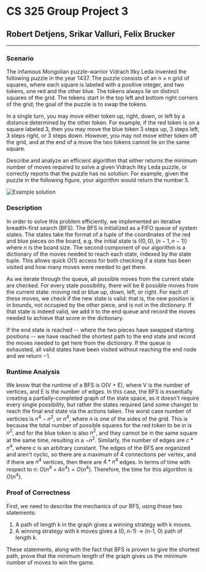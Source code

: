 # CS 325 Group Project 3

## Robert Detjens, Srikar Valluri, Felix Brucker

---

### Scenario

The infamous Mongolian puzzle-warrior Vidrach Itky Leda invented the following puzzle in the year 1437. The puzzle consists of an n × n grid of squares, where each square is labeled with a positive integer, and two tokens, one red and the other blue. The tokens always lie on distinct squares of the grid. The tokens start in the top left and bottom right corners of the grid; the goal of the puzzle is to swap the tokens.

In a single turn, you may move either token up, right, down, or left by a distance determined by the other token. For example, if the red token is on a square labeled 3, then you may move the blue token 3 steps up, 3 steps left, 3 steps right, or 3 steps down. However, you may not move either token off the grid, and at the end of a move the two tokens cannot lie on the same square.

Describe and analyze an efficient algorithm that either returns the minimum number of moves required to solve a given Vidrach Itky Leda puzzle, or correctly reports that the puzzle has no solution. For example, given the puzzle in the following figure, your algorithm would return the number 5.

![Example solution](https://i.imgur.com/VKQmTva.png)

### Description

In order to solve this problem efficiently, we implemented an iterative breadth-first search (BFS). The BFS is initialized as a FIFO queue of system states. The states take the format of a tuple of the coordinates of the red and blue pieces on the board, e.g. the initial state is $((0,0), (n-1, n-1))$ where $n$ is the board size. The second component of our algorithm is a dictionary of the moves needed to reach each state, indexed by the state tuple. This allows quick $O(1)$ access for both checking if a state has been visited and how many moves were needed to get there.

As we iterate through the queue, all possible moves from the current state are checked. For every state possibility, there will be 8 possible moves from the current state: moving red or blue up, down, left, or right. For each of these moves, we check if the new state is valid: that is, the new position is in bounds, not occupied by the other piece, and is not in the dictionary. If that state is indeed valid, we add it to the end queue and record the moves needed to achieve that score in the dictionary.

If the end state is reached -- where the two pieces have swapped starting positions -- we have reached the shortest path to the end state and record the moves needed to get here from the dictionary. If the queue is exhausted, all valid states have been visited without reaching the end node and we return $-1$.


### Runtime Analysis

We know that the runtime of a BFS is O(V + E), where V is the number of vertices, and E is the number of edges. In this case, the BFS is essentially creating a partially-completed graph of the state space, as it doesn't require every single possibility, but rather the states required (and some change) to reach the final end state via the actions taken. The worst case number of verticies is $n^4 - n^2$, or $n^4$, where $n$ is one of the sides of the grid. This is because the total number of possible squares for the red token to be in is $n^2$, and for the blue token is also $n^2$, and they cannot be in the same square at the same time, resulting in a $-n^2$. Similarly, the number of edges are $c * n^4$, where $c$ is an arbitrary constant. The edges of the BFS are organized and aren't cyclic, so there are a maximum of 4 connections per vertex, and if there are $n^4$ vertices, then there are $4 * n^4$ edges. In terms of time with respect to n: $O(n^4 + 4n^4) = O(n^4)$. Therefore, the time for this algorithm is $O(n^4)$.

### Proof of Correctness

First, we need to describe the mechanics of our BFS, using these two statements:

1) A path of length k in the graph gives a winning strategy with k moves.
2) A winning strategy with k moves gives a (0, n-1) -> (n-1, 0) path of length k.

These statements, along with the fact that BFS is proven to give the shortest path, prove that the minimum length of the graph gives us the minimum number of moves to win the game.

